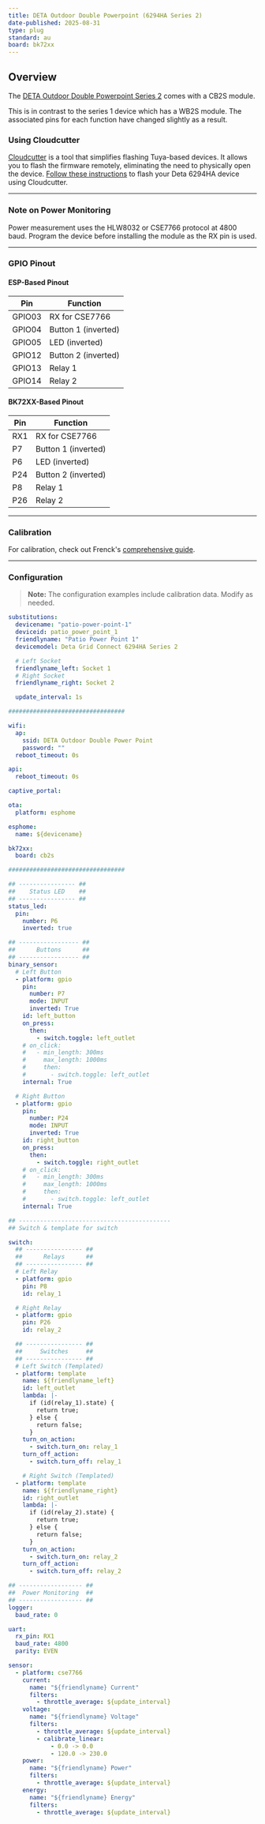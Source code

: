 ```yaml
---
title: DETA Outdoor Double Powerpoint (6294HA Series 2)
date-published: 2025-08-31
type: plug
standard: au
board: bk72xx
---
```


## Overview

The [DETA Outdoor Double Powerpoint Series 2](https://www.bunnings.com.au/deta-grid-connect-smart-outdoor-double-powerpoint_p0172781) comes with a CB2S module.

This is in contrast to the series 1 device which has a WB2S module. The associated pins for each function have changed slightly as a result.

### Using Cloudcutter

[Cloudcutter](https://github.com/tuya-cloudcutter/tuya-cloudcutter) is a tool that simplifies flashing Tuya-based devices. It allows you to flash the firmware remotely, eliminating the need to physically open the device. [Follow these instructions](https://github.com/tuya-cloudcutter/tuya-cloudcutter) to flash your Deta 6294HA device using Cloudcutter.

---

### Note on Power Monitoring

Power measurement uses the HLW8032 or CSE7766 protocol at 4800 baud. Program the device before installing the module as the RX pin is used.

---

### GPIO Pinout

#### ESP-Based Pinout

| Pin    | Function            |
| ------ | ------------------- |
| GPIO03 | RX for CSE7766      |
| GPIO04 | Button 1 (inverted) |
| GPIO05 | LED (inverted)      |
| GPIO12 | Button 2 (inverted) |
| GPIO13 | Relay 1             |
| GPIO14 | Relay 2             |

#### BK72XX-Based Pinout

| Pin | Function            |
| --- | ------------------- |
| RX1 | RX for CSE7766      |
| P7  | Button 1 (inverted) |
| P6  | LED (inverted)      |
| P24 | Button 2 (inverted) |
| P8  | Relay 1             |
| P26 | Relay 2             |

---

### Calibration

For calibration, check out Frenck's [comprehensive guide](https://frenck.dev/calibrating-an-esphome-flashed-power-plug/#7-applying-corrections-to-the-firmware).

---

### Configuration

> **Note:** The configuration examples include calibration data. Modify as needed.

```yaml
substitutions:
  devicename: "patio-power-point-1"
  deviceid: patio_power_point_1
  friendlyname: "Patio Power Point 1"
  devicemodel: Deta Grid Connect 6294HA Series 2

  # Left Socket
  friendlyname_left: Socket 1
  # Right Socket
  friendlyname_right: Socket 2

  update_interval: 1s

#################################

wifi:
  ap:
    ssid: DETA Outdoor Double Power Point
    password: ""
  reboot_timeout: 0s

api:
  reboot_timeout: 0s

captive_portal:

ota:
  platform: esphome

esphome:
  name: ${devicename}

bk72xx:
  board: cb2s

#################################

## ---------------- ##
##    Status LED    ##
## ---------------- ##
status_led:
  pin:
    number: P6
    inverted: true

## ----------------- ##
##      Buttons      ##
## ----------------- ##
binary_sensor:
  # Left Button
  - platform: gpio
    pin:
      number: P7
      mode: INPUT
      inverted: True
    id: left_button
    on_press:
      then:
        - switch.toggle: left_outlet
    # on_click:
    #   - min_length: 300ms
    #     max_length: 1000ms
    #     then:
    #       - switch.toggle: left_outlet
    internal: True

  # Right Button
  - platform: gpio
    pin:
      number: P24
      mode: INPUT
      inverted: True
    id: right_button
    on_press:
      then:
        - switch.toggle: right_outlet
    # on_click:
    #   - min_length: 300ms
    #     max_length: 1000ms
    #     then:
    #       - switch.toggle: left_outlet
    internal: True

## -------------------------------------------
## Switch & template for switch

switch:
  ## ---------------- ##
  ##      Relays      ##
  ## ---------------- ##
  # Left Relay
  - platform: gpio
    pin: P8
    id: relay_1

  # Right Relay
  - platform: gpio
    pin: P26
    id: relay_2

  ## ---------------- ##
  ##     Switches     ##
  ## ---------------- ##
  # Left Switch (Templated)
  - platform: template
    name: ${friendlyname_left}
    id: left_outlet
    lambda: |-
      if (id(relay_1).state) {
        return true;
      } else {
        return false;
      }
    turn_on_action:
      - switch.turn_on: relay_1
    turn_off_action:
      - switch.turn_off: relay_1

    # Right Switch (Templated)
  - platform: template
    name: ${friendlyname_right}
    id: right_outlet
    lambda: |-
      if (id(relay_2).state) {
        return true;
      } else {
        return false;
      }
    turn_on_action:
      - switch.turn_on: relay_2
    turn_off_action:
      - switch.turn_off: relay_2

## ------------------ ##
##  Power Monitoring  ##
## ------------------ ##
logger:
  baud_rate: 0

uart:
  rx_pin: RX1
  baud_rate: 4800
  parity: EVEN

sensor:
  - platform: cse7766
    current:
      name: "${friendlyname} Current"
      filters:
        - throttle_average: ${update_interval}
    voltage:
      name: "${friendlyname} Voltage"
      filters:
        - throttle_average: ${update_interval}
        - calibrate_linear:
            - 0.0 -> 0.0
            - 120.0 -> 230.0
    power:
      name: "${friendlyname} Power"
      filters:
        - throttle_average: ${update_interval}
    energy:
      name: "${friendlyname} Energy"
      filters:
        - throttle_average: ${update_interval}
```
